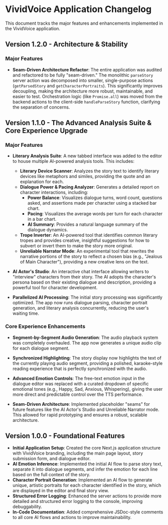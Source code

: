 # VividVoice Application Changelog

This document tracks the major features and enhancements implemented in the VividVoice application.

## Version 1.2.0 - Architecture & Stability

### Major Features

*   **Seam-Driven Architecture Refactor**: The entire application was audited and refactored to be fully "seam-driven." The monolithic `parseStory` server action was decomposed into smaller, single-purpose actions (`getParsedStory` and `getCharacterPortraits`). This significantly improves decoupling, making the architecture more robust, maintainable, and easier to test. Orchestration logic (like `Promise.all`) was moved from the backend actions to the client-side `handleParseStory` function, clarifying the separation of concerns.

## Version 1.1.0 - The Advanced Analysis Suite & Core Experience Upgrade

### Major Features

*   **Literary Analysis Suite**: A new tabbed interface was added to the editor to house multiple AI-powered analysis tools. This includes:
    *   **Literary Device Scanner**: Analyzes the story text to identify literary devices like metaphors and similes, providing the quote and an explanation for each.
    *   **Dialogue Power & Pacing Analyzer**: Generates a detailed report on character interactions, including:
        *   **Power Balance**: Visualizes dialogue turns, word count, questions asked, and assertions made per character using a stacked bar chart.
        *   **Pacing**: Visualizes the average words per turn for each character in a bar chart.
        *   **AI Summary**: Provides a natural language summary of the dialogue dynamics.
    *   **Trope Inverter**: An AI-powered tool that identifies common literary tropes and provides creative, insightful suggestions for how to subvert or invert them to make the story more original.
    *   **Unreliable Narrator Mode**: An experimental tool that rewrites the narrative portions of the story to reflect a chosen bias (e.g., "Jealous of Main Character"), providing a new creative lens on the text.

*   **AI Actor's Studio**: An interactive chat interface allowing writers to "interview" characters from their story. The AI adopts the character's persona based on their existing dialogue and description, providing a powerful tool for character development.

*   **Parallelized AI Processing**: The initial story processing was significantly optimized. The app now runs dialogue parsing, character portrait generation, and literary analysis concurrently, reducing the user's waiting time.

### Core Experience Enhancements

*   **Segment-by-Segment Audio Generation**: The audio playback system was completely overhauled. The app now generates a unique audio clip for each dialogue segment.
*   **Synchronized Highlighting**: The story display now highlights the text of the currently playing audio segment, providing a polished, karaoke-style reading experience that is perfectly synchronized with the audio.
*   **Advanced Emotion Controls**: The free-text emotion input in the dialogue editor was replaced with a curated dropdown of specific emotional tones (e.g., Happy, Sad, Anxious, Whispering), giving the user more direct and predictable control over the TTS performance.

*   **Seam-Driven Architecture**: Implemented placeholder "seams" for future features like the AI Actor's Studio and Unreliable Narrator mode. This allowed for rapid prototyping and ensures a robust, scalable architecture.

## Version 1.0.0 - Foundational Features

*   **Initial Application Setup**: Created the core Next.js application structure with VividVoice branding, including the main page layout, story submission form, and dialogue editor.
*   **AI Emotion Inference**: Implemented the initial AI flow to parse story text, separate it into dialogue segments, and infer the emotion for each line based on the full context of the story.
*   **Character Portrait Generation**: Implemented an AI flow to generate unique, artistic portraits for each character identified in the story, which are displayed in the editor and final story view.
*   **Structured Error Logging**: Enhanced the server actions to provide more detailed and structured error logging to the console, improving debuggability.
*   **In-Code Documentation**: Added comprehensive JSDoc-style comments to all core AI flows and actions to improve maintainability.
